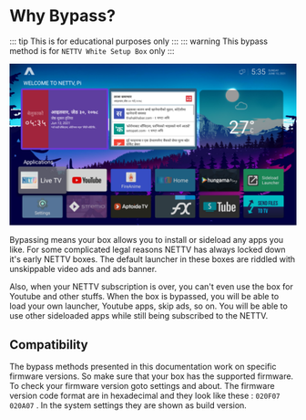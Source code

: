 # Why Bypass?
::: tip
This is for educational purposes only
:::
::: warning
This bypass method is for ``NETTV White Setup Box`` only
:::

![LOGO](/assets/atv.png)


Bypassing means your box allows you to install or sideload any apps you like. For some complicated legal reasons NETTV has always locked down it's early NETTV boxes. The default launcher in these boxes are riddled with unskippable video ads and ads banner.

Also, when your NETTV subscription is over, you can't even use the box for Youtube and other stuffs. When the box is bypassed, you will be able to load your own launcher, Youtube apps, skip ads, so on. You will be able to use other sideloaded apps while still being subscribed to the NETTV.

## Compatibility

The bypass methods presented in this documentation work on specific firmware versions. So make sure that your box has the supported firmware. To check your firmware version goto settings and about. The firmware version code format are in hexadecimal and they look like these : ``020F07`` ``020A07`` . In the system settings they are shown as build version.


